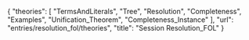 {
    "theories": [
        "TermsAndLiterals",
        "Tree",
        "Resolution",
        "Completeness",
        "Examples",
        "Unification_Theorem",
        "Completeness_Instance"
    ],
    "url": "entries/resolution_fol/theories",
    "title": "Session Resolution_FOL"
}